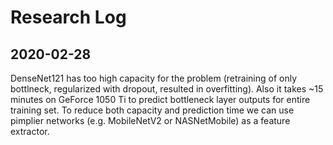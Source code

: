 # Research Log

## 2020-02-28

DenseNet121 has too high capacity for the problem (retraining of only bottlneck, regularized with dropout, resulted in overfitting). Also it takes ~15 minutes on GeForce 1050 Ti to predict bottleneck layer outputs for entire training set. To reduce both capacity and prediction time we can use pimplier networks (e.g. MobileNetV2 or NASNetMobile) as a feature extractor.
